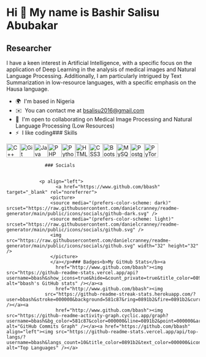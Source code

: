 Hi 👋 My name is Bashir Salisu Abubakar
=======================================

Researcher
----------

I have a keen interest in Artificial Intelligence, with a specific focus on the application of Deep Learning in the analysis of medical images and Natural Language Processing. Additionally, I am particularly intrigued by Text Summarization in low-resource languages, with a specific emphasis on the Hausa language.

*   🌍  I'm based in Nigeria
*   ✉️  You can contact me at [bsalisu2016@gmail.com](mailto:bsalisu2016@gmail.com)
*   🤝  I'm open to collaborating on Medical Image Processing and Natural Language Processing (Low Resources)
*   ⚡  I like coding### Skills 
<p align="left">
<a href="https://docs.microsoft.com/en-us/cpp/?view=msvc-170" target="_blank" rel="noreferrer"><img src="https://raw.githubusercontent.com/danielcranney/readme-generator/main/public/icons/skills/cplusplus-colored.svg" width="36" height="36" alt="C++" /></a><a href="https://git-scm.com/" target="_blank" rel="noreferrer"><img src="https://raw.githubusercontent.com/danielcranney/readme-generator/main/public/icons/skills/git-colored.svg" width="36" height="36" alt="Git" /></a><a href="https://www.oracle.com/java/" target="_blank" rel="noreferrer"><img src="https://raw.githubusercontent.com/danielcranney/readme-generator/main/public/icons/skills/java-colored.svg" width="36" height="36" alt="Java" /></a><a href="https://www.php.net/" target="_blank" rel="noreferrer"><img src="https://raw.githubusercontent.com/danielcranney/readme-generator/main/public/icons/skills/php-colored.svg" width="36" height="36" alt="PHP" /></a><a href="https://www.python.org/" target="_blank" rel="noreferrer"><img src="https://raw.githubusercontent.com/danielcranney/readme-generator/main/public/icons/skills/python-colored.svg" width="36" height="36" alt="Python" /></a><a href="https://developer.mozilla.org/en-US/docs/Glossary/HTML5" target="_blank" rel="noreferrer"><img src="https://raw.githubusercontent.com/danielcranney/readme-generator/main/public/icons/skills/html5-colored.svg" width="36" height="36" alt="HTML5" /></a><a href="https://www.w3.org/TR/CSS/#css" target="_blank" rel="noreferrer"><img src="https://raw.githubusercontent.com/danielcranney/readme-generator/main/public/icons/skills/css3-colored.svg" width="36" height="36" alt="CSS3" /></a><a href="https://getbootstrap.com/" target="_blank" rel="noreferrer"><img src="https://raw.githubusercontent.com/danielcranney/readme-generator/main/public/icons/skills/bootstrap-colored.svg" width="36" height="36" alt="Bootstrap" /></a><a href="https://www.mysql.com/" target="_blank" rel="noreferrer"><img src="https://raw.githubusercontent.com/danielcranney/readme-generator/main/public/icons/skills/mysql-colored.svg" width="36" height="36" alt="MySQL" /></a><a href="https://www.postgresql.org/" target="_blank" rel="noreferrer"><img src="https://raw.githubusercontent.com/danielcranney/readme-generator/main/public/icons/skills/postgresql-colored.svg" width="36" height="36" alt="PostgreSQL" /></a><a href="https://pytorch.org/" target="_blank" rel="noreferrer"><img src="https://raw.githubusercontent.com/danielcranney/readme-generator/main/public/icons/skills/pytorch-colored.svg" width="36" height="36" alt="PyTorch" /></a>
                    </p>
                    
                  ### Socials
                  
                  
                <p align="left">
                      <a href="https://www.github.com/bbash" target="_blank" rel="noreferrer">
                    <picture>
                    <source media="(prefers-color-scheme: dark)" srcset="https://raw.githubusercontent.com/danielcranney/readme-generator/main/public/icons/socials/github-dark.svg" />
                    <source media="(prefers-color-scheme: light)" srcset="https://raw.githubusercontent.com/danielcranney/readme-generator/main/public/icons/socials/github.svg" />
                    <img src="https://raw.githubusercontent.com/danielcranney/readme-generator/main/public/icons/socials/github.svg" width="32" height="32" />
                    </picture>
                    </a></p>### Badges<b>My GitHub Stats</b><a
                      href="http://www.github.com/bbash"><img src="https://github-readme-stats.vercel.app/api?username=bbash&show_icons=true&hide=&count_private=true&title_color=0891b2&text_color=000000&icon_color=0891b2&bg_color=581c87&hide_border=true&show_icons=true" alt="bbash's GitHub stats" /></a><a
                      href="http://www.github.com/bbash"><img
                  src="https://github-readme-streak-stats.herokuapp.com/?user=bbash&stroke=000000&background=581c87&ring=0891b2&fire=0891b2&currStreakNum=000000&currStreakLabel=0891b2&sideNums=000000&sideLabels=000000&dates=000000&hide_border=true" /></a><a
                      href="http://www.github.com/bbash"><img src="https://github-readme-activity-graph.cyclic.app/graph?username=bbash&bg_color=581c87&color=000000&line=0891b2&point=000000&area_color=581c87&area=true&hide_border=true&custom_title=GitHub%20Commits%20Graph" alt="GitHub Commits Graph" /></a><a href="https://github.com/bbash" align="left"><img src="https://github-readme-stats.vercel.app/api/top-langs/?username=bbash&langs_count=10&title_color=0891b2&text_color=000000&icon_color=0891b2&bg_color=581c87&hide_border=true&locale=en&custom_title=Top%20%Languages" alt="Top Languages" /></a>
